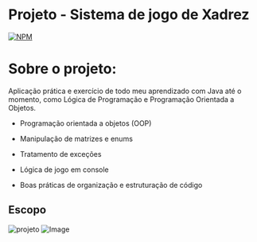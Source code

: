 # Projeto - Sistema de jogo de Xadrez
[![NPM](https://img.shields.io/npm/l/react)](https://github.com/AkaJarius/dslist/blob/main/LICENSE)

# Sobre o projeto:
Aplicação prática e exercício de todo meu aprendizado com Java até o momento, como Lógica de Programação e Programação Orientada a Objetos.

- Programação orientada a objetos (OOP)

- Manipulação de matrizes e enums

- Tratamento de exceções

- Lógica de jogo em console

- Boas práticas de organização e estruturação de código

## Escopo
![projeto](https://github.com/user-attachments/assets/4d680ced-ae61-49d2-8d99-a1a34930f934)
![Image](https://github.com/user-attachments/assets/c0f1fb0d-c9b8-483f-b470-fb350516e454)

